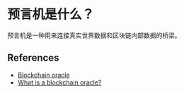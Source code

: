 # 预言机是什么？

预言机是一种用来连接真实世界数据和区块链内部数据的桥梁。

## References

- [Blockchain oracle](https://en.wikipedia.org/wiki/Blockchain_oracle)
- [What is a blockchain oracle?](https://alexbeckett.medium.com/what-is-a-blockchain-oracle-4f922178365f)


